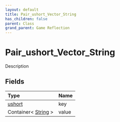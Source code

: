 ```yaml
---
layout: default
title: Pair_ushort_Vector_String
has_children: false
parent: Class
grand_parent: Game Reflection
---
```

# Pair_ushort_Vector_String
Description 

## Fields

| Type | Name |
|:----------|:--------------|
| [ushort](/riftbreaker-wiki/docs/game-reflection/enums/ushort/) | key |
| Container< [String](/riftbreaker-wiki/docs/game-reflection/components/string/) > | value |

